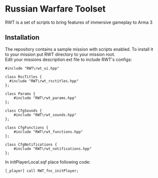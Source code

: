 # Russian Warfare Toolset

RWT is a set of scripts to bring features of immersive gameplay to Arma 3

## Installation

The repository contains a sample mission with scripts enabled.
To install it to your mission put RWT directory to your mission root.<br>
Edit your missions description.ext file to include RWT's configs:<br>
```
#include "RWT\rwt_ui.hpp"

class RscTitles {
  #include "RWT\rwt_rsctitles.hpp"  
};

class Params {
	#include "RWT\rwt_params.hpp"
};

class CfgSounds {
	#include "RWT\rwt_sounds.hpp"
};

class CfgFunctions {
	#include "RWT\rwt_functions.hpp"
};

class CfgNotifications {
	#include "RWT\rwt_notifications.hpp"
};
```

In initPlayerLocal.sqf place following code:<br>
```
[_player] call RWT_fnc_initPlayer;
```
